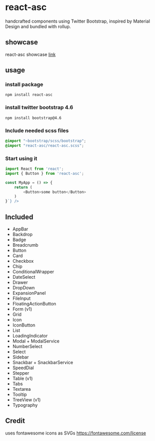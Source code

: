 # react-asc
handcrafted components using Twitter Bootstrap, inspired by Material Design and bundled with rollup.

## showcase
react-asc showcase [link](https://react-asc.netlify.app)


## usage

### install package
`npm install react-asc`


### install twitter bootstrap 4.6

`npm install bootstrap@4.6`


### Include needed scss files

```scss
@import "~bootstrap/scss/bootstrap";
@import "react-asc/react-asc.scss";
```


### Start using it
```js
import React from 'react';
import { Button } from 'react-asc';

const MyApp = () => {
	return (
		<Button>some button</Button>
	)
}`} />
```


## Included

- AppBar
- Backdrop
- Badge
- Breadcrumb
- Button
- Card
- Checkbox
- Chip
- ConditionalWrapper
- DateSelect
- Drawer
- DropDown
- ExpansionPanel
- FileInput
- FloatingActionButton
- Form (v1)
- Grid
- Icon
- IconButton
- List
- LoadingIndicator
- Modal + ModalService
- NumberSelect
- Select
- Sidebar
- Snackbar + SnackbarService
- SpeedDial
- Stepper
- Table (v1)
- Tabs
- Textarea
- Tooltip
- TreeView (v1)
- Typography


## Credit 

uses fontawesome icons as SVGs
https://fontawesome.com/license
